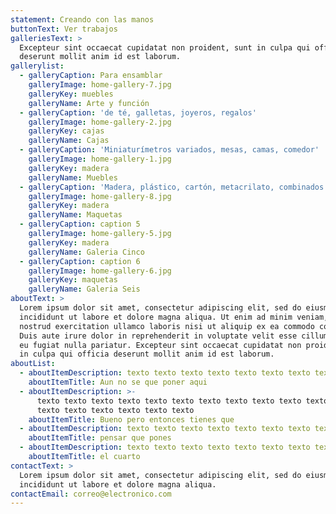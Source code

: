 ```yaml
---
statement: Creando con las manos
buttonText: Ver trabajos
galleriesText: >
  Excepteur sint occaecat cupidatat non proident, sunt in culpa qui officia
  deserunt mollit anim id est laborum.
gallerylist:
  - galleryCaption: Para ensamblar
    galleryImage: home-gallery-7.jpg
    galleryKey: muebles
    galleryName: Arte y función
  - galleryCaption: 'de té, galletas, joyeros, regalos'
    galleryImage: home-gallery-2.jpg
    galleryKey: cajas
    galleryName: Cajas
  - galleryCaption: 'Miniaturímetros variados, mesas, camas, comedor'
    galleryImage: home-gallery-1.jpg
    galleryKey: madera
    galleryName: Muebles
  - galleryCaption: 'Madera, plástico, cartón, metacrilato, combinados'
    galleryImage: home-gallery-8.jpg
    galleryKey: madera
    galleryName: Maquetas
  - galleryCaption: caption 5
    galleryImage: home-gallery-5.jpg
    galleryKey: madera
    galleryName: Galeria Cinco
  - galleryCaption: caption 6
    galleryImage: home-gallery-6.jpg
    galleryKey: maquetas
    galleryName: Galeria Seis
aboutText: >
  Lorem ipsum dolor sit amet, consectetur adipiscing elit, sed do eiusmod tempor
  incididunt ut labore et dolore magna aliqua. Ut enim ad minim veniam, quis
  nostrud exercitation ullamco laboris nisi ut aliquip ex ea commodo consequat.
  Duis aute irure dolor in reprehenderit in voluptate velit esse cillum dolore
  eu fugiat nulla pariatur. Excepteur sint occaecat cupidatat non proident, sunt
  in culpa qui officia deserunt mollit anim id est laborum.
aboutList:
  - aboutItemDescription: texto texto texto texto texto texto texto texto
    aboutItemTitle: Aun no se que poner aqui
  - aboutItemDescription: >-
      texto texto texto texto texto texto texto texto texto texto texto texto
      texto texto texto texto texto texto
    aboutItemTitle: Bueno pero entonces tienes que
  - aboutItemDescription: texto texto texto texto texto texto texto texto
    aboutItemTitle: pensar que pones
  - aboutItemDescription: texto texto texto texto texto texto texto texto
    aboutItemTitle: el cuarto
contactText: >
  Lorem ipsum dolor sit amet, consectetur adipiscing elit, sed do eiusmod tempor
  incididunt ut labore et dolore magna aliqua.
contactEmail: correo@electronico.com
---
```


